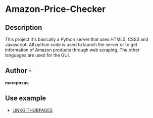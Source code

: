 # Amazon-Price-Checker

## Description
This project it's basically a Python server that uses HTML5, CSS3 and Javascript. All python code is used to launch the server or to get information of Amazon products through web scraping. The other languages are used for the GUI.

## Author -
**marcpozas**
<!-- * [LinkedIn](https://www.linkedin.com/in/marcpozas/) -->

## Use example
- [LINKGITHUBPAGES](LINKGITHUBPAGES)
